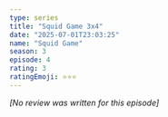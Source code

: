 ```yaml
---
type: series
title: "Squid Game 3x4"
date: "2025-07-01T23:03:25"
name: "Squid Game"
season: 3
episode: 4
rating: 3
ratingEmoji: ⭐️⭐️⭐️
---
```


*[No review was written for this episode]*
